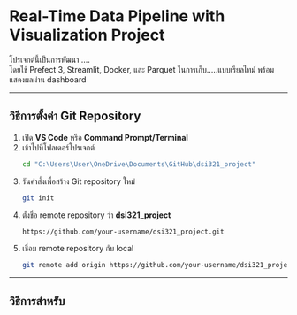 # Real-Time Data Pipeline with Visualization Project
 
โปรเจกต์นี้เป็นการพัฒนา ....   
โดยใช้ Prefect 3, Streamlit, Docker, และ Parquet ในการเก็บ.....แบบเรียลไทม์ พร้อมแสดงผลผ่าน dashboard  

---

## วิธีการตั้งค่า Git Repository

1. เปิด **VS Code** หรือ **Command Prompt/Terminal**
2. เข้าไปที่โฟลเดอร์โปรเจกต์  
   ```bash
   cd "C:\Users\User\OneDrive\Documents\GitHub\dsi321_project"

3. รันคำสั่งเพื่อสร้าง Git repository ใหม่
   ```bash
   git init

4. ตั้งชื่อ remote repository ว่า **dsi321_project** 
   ```bash
   https://github.com/your-username/dsi321_project.git

5. เชื่อม remote repository กับ local
   ```bash
   git remote add origin https://github.com/your-username/dsi321_project.git

---

## วิธีการสำหรับ 
